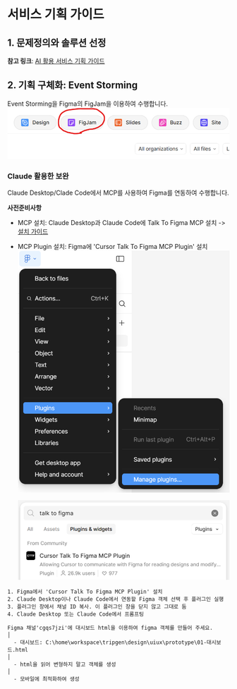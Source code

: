 # 서비스 기획 가이드 

## 1. 문제정의와 솔루션 선정

**참고 링크**: [AI 활용 서비스 기획 가이드](https://github.com/cna-bootcamp/aiguide/blob/main/AI%ED%99%9C%EC%9A%A9%20%EC%84%9C%EB%B9%84%EC%8A%A4%20%EA%B8%B0%ED%9A%8D%20%EA%B0%80%EC%9D%B4%EB%93%9C.md)

## 2. 기획 구체화: Event Storming

Event Storming을 Figma의 FigJam을 이용하여 수행합니다. 
![](images/2025-07-26-15-24-23.png) 

### Claude 활용한 보완  
Claude Desktop/Clade Code에서 MCP를 사용하여 Figma를 연동하여 수행합니다.  

**사전준비사항** 
- MCP 설치: Claude Desktop과 Claude Code에 Talk To Figma MCP 설치 -> [설치 가이드](https://github.com/cna-bootcamp/clauding-guide/blob/main/guides/setup/01.Claude%20Desktop_Code_SuperClaude%20%EC%84%A4%EC%B9%98%20%EA%B0%80%EC%9D%B4%EB%93%9C.md)  
- MCP Plugin 설치: Figma에 'Cursor Talk To Figma MCP Plugin' 설치 
  ![](images/2025-07-26-15-35-24.png) 

  ![](images/2025-07-26-15-36-47.png)  
  
```
1. Figma에서 'Cursor Talk To Figma MCP Plugin' 설치
2. Claude Desktop이나 Claude Code에서 연동할 Figma 객체 선택 후 플러그인 실행
3. 플러그인 창에서 채널 ID 복사. 이 플러그인 창을 닫지 않고 그대로 둠
4. Claude Desktop 또는 Claude Code에서 프롬프팅
```




```
Figma 채널'cgqs7jzi'에 대시보드 html을 이용하여 figma 객체를 만들어 주세요.                                                                                 │
  - 대시보드: C:\home\workspace\tripgen\design\uiux\prototype\01-대시보드.html                                                                        │
  - html을 읽어 변형하지 말고 객체를 생성                                                                                                             │
  - 모바일에 최적화하여 생성  
```